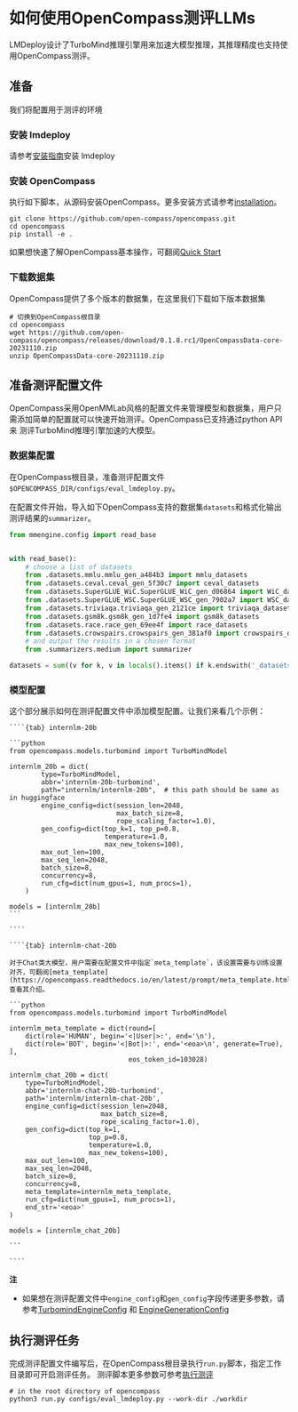 # 如何使用OpenCompass测评LLMs

LMDeploy设计了TurboMind推理引擎用来加速大模型推理，其推理精度也支持使用OpenCompass测评。

## 准备

我们将配置用于测评的环境

### 安装 lmdeploy

请参考[安装指南](../installation.md)安装 lmdeploy

### 安装 OpenCompass

执行如下脚本，从源码安装OpenCompass。更多安装方式请参考[installation](https://opencompass.readthedocs.io/en/latest/get_started/installation.html)。

```shell
git clone https://github.com/open-compass/opencompass.git
cd opencompass
pip install -e .
```

如果想快速了解OpenCompass基本操作，可翻阅[Quick Start](https://opencompass.readthedocs.io/en/latest/get_started/quick_start.html#)

### 下载数据集

OpenCompass提供了多个版本的数据集，在这里我们下载如下版本数据集

```shell
# 切换到OpenCompass根目录
cd opencompass
wget https://github.com/open-compass/opencompass/releases/download/0.1.8.rc1/OpenCompassData-core-20231110.zip
unzip OpenCompassData-core-20231110.zip
```

## 准备测评配置文件

OpenCompass采用OpenMMLab风格的配置文件来管理模型和数据集，用户只需添加简单的配置就可以快速开始测评。OpenCompass已支持通过python API来
测评TurboMind推理引擎加速的大模型。

### 数据集配置

在OpenCompass根目录，准备测评配置文件`$OPENCOMPASS_DIR/configs/eval_lmdeploy.py`。

在配置文件开始，导入如下OpenCompass支持的数据集`datasets`和格式化输出测评结果的`summarizer`。

```python
from mmengine.config import read_base


with read_base():
    # choose a list of datasets
    from .datasets.mmlu.mmlu_gen_a484b3 import mmlu_datasets
    from .datasets.ceval.ceval_gen_5f30c7 import ceval_datasets
    from .datasets.SuperGLUE_WiC.SuperGLUE_WiC_gen_d06864 import WiC_datasets
    from .datasets.SuperGLUE_WSC.SuperGLUE_WSC_gen_7902a7 import WSC_datasets
    from .datasets.triviaqa.triviaqa_gen_2121ce import triviaqa_datasets
    from .datasets.gsm8k.gsm8k_gen_1d7fe4 import gsm8k_datasets
    from .datasets.race.race_gen_69ee4f import race_datasets
    from .datasets.crowspairs.crowspairs_gen_381af0 import crowspairs_datasets
    # and output the results in a chosen format
    from .summarizers.medium import summarizer

datasets = sum((v for k, v in locals().items() if k.endswith('_datasets')), [])
```

### 模型配置

这个部分展示如何在测评配置文件中添加模型配置。让我们来看几个示例：

`````{tabs}
````{tab} internlm-20b

```python
from opencompass.models.turbomind import TurboMindModel

internlm_20b = dict(
        type=TurboMindModel,
        abbr='internlm-20b-turbomind',
        path="internlm/internlm-20b",  # this path should be same as in huggingface
        engine_config=dict(session_len=2048,
                           max_batch_size=8,
                           rope_scaling_factor=1.0),
        gen_config=dict(top_k=1, top_p=0.8,
                        temperature=1.0,
                        max_new_tokens=100),
        max_out_len=100,
        max_seq_len=2048,
        batch_size=8,
        concurrency=8,
        run_cfg=dict(num_gpus=1, num_procs=1),
    )

models = [internlm_20b]
```

````

````{tab} internlm-chat-20b

对于Chat类大模型，用户需要在配置文件中指定`meta_template`，该设置需要与训练设置对齐，可翻阅[meta_template](https://opencompass.readthedocs.io/en/latest/prompt/meta_template.html) 查看其介绍。

```python
from opencompass.models.turbomind import TurboMindModel

internlm_meta_template = dict(round=[
    dict(role='HUMAN', begin='<|User|>:', end='\n'),
    dict(role='BOT', begin='<|Bot|>:', end='<eoa>\n', generate=True),
],
                              eos_token_id=103028)

internlm_chat_20b = dict(
    type=TurboMindModel,
    abbr='internlm-chat-20b-turbomind',
    path='internlm/internlm-chat-20b',
    engine_config=dict(session_len=2048,
                       max_batch_size=8,
                       rope_scaling_factor=1.0),
    gen_config=dict(top_k=1,
                    top_p=0.8,
                    temperature=1.0,
                    max_new_tokens=100),
    max_out_len=100,
    max_seq_len=2048,
    batch_size=8,
    concurrency=8,
    meta_template=internlm_meta_template,
    run_cfg=dict(num_gpus=1, num_procs=1),
    end_str='<eoa>'
)

models = [internlm_chat_20b]

```

````

`````

**注**

- 如果想在测评配置文件中`engine_config`和`gen_config`字段传递更多参数，请参考[TurbomindEngineConfig](https://lmdeploy.readthedocs.io/zh-cn/latest/inference/pipeline.html#turbomindengineconfig) 和 [EngineGenerationConfig](https://lmdeploy.readthedocs.io/zh-cn/latest/inference/pipeline.html#generationconfig)

## 执行测评任务

完成测评配置文件编写后，在OpenCompass根目录执行`run.py`脚本，指定工作目录即可开启测评任务。
测评脚本更多参数可参考[执行测评](https://opencompass.readthedocs.io/zh-cn/latest/user_guides/experimentation.html#id1)

```shell
# in the root directory of opencompass
python3 run.py configs/eval_lmdeploy.py --work-dir ./workdir
```
